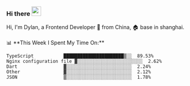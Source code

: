 ### Hi there <img src="https://media.giphy.com/media/hvRJCLFzcasrR4ia7z/giphy.gif" width="25px">

<!-- ![visitors](https://visitor-badge.glitch.me/badge?page_id=dislfyer.dislfyer) --!>

Hi, I'm Dylan, a Frontend Developer 🚀 from China, 🏠 base in shanghai.
<br/>
<br/>

📊 **This Week I Spent My Time On:**


<!--START_SECTION:waka-->

```text
TypeScript           ██████████████████████▒░░  89.53%
Nginx configuration file ▓░░░░░░░░░░░░░░░░░░░░░░░░  2.62%
Dart                 ▓░░░░░░░░░░░░░░░░░░░░░░░░  2.24%
Other                ▓░░░░░░░░░░░░░░░░░░░░░░░░  2.12%
JSON                 ▒░░░░░░░░░░░░░░░░░░░░░░░░  1.78%
```

<!--END_SECTION:waka-->

<!--
**About Me:**
 -->

